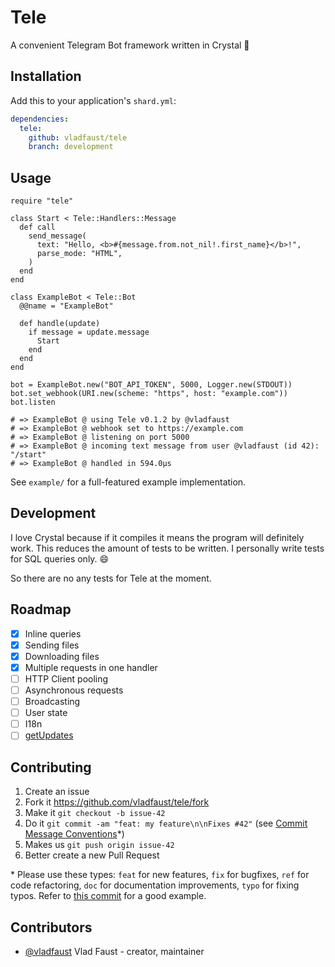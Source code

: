 # Tele

A convenient Telegram Bot framework written in Crystal 💎

## Installation

Add this to your application's `shard.yml`:

```yaml
dependencies:
  tele:
    github: vladfaust/tele
    branch: development
```

## Usage

```crystal
require "tele"

class Start < Tele::Handlers::Message
  def call
    send_message(
      text: "Hello, <b>#{message.from.not_nil!.first_name}</b>!",
      parse_mode: "HTML",
    )
  end
end

class ExampleBot < Tele::Bot
  @@name = "ExampleBot"

  def handle(update)
    if message = update.message
      Start
    end
  end
end

bot = ExampleBot.new("BOT_API_TOKEN", 5000, Logger.new(STDOUT))
bot.set_webhook(URI.new(scheme: "https", host: "example.com"))
bot.listen

# => ExampleBot @ using Tele v0.1.2 by @vladfaust
# => ExampleBot @ webhook set to https://example.com
# => ExampleBot @ listening on port 5000
# => ExampleBot @ incoming text message from user @vladfaust (id 42): "/start"
# => ExampleBot @ handled in 594.0µs
```

See `example/` for a full-featured example implementation.

## Development

I love Crystal because if it compiles it means the program will definitely work. This reduces the amount of tests to be written. I personally write tests for SQL queries only. 😄

So there are no any tests for Tele at the moment.

## Roadmap

- [x] Inline queries
- [x] Sending files
- [x] Downloading files
- [x] Multiple requests in one handler
- [ ] HTTP Client pooling
- [ ] Asynchronous requests
- [ ] Broadcasting
- [ ] User state
- [ ] I18n
- [ ] [getUpdates](https://core.telegram.org/bots/api#getupdates)

## Contributing

1. Create an issue
2. Fork it https://github.com/vladfaust/tele/fork
3. Make it `git checkout -b issue-42`
4. Do it `git commit -am "feat: my feature\n\nFixes #42"` (see [Commit Message Conventions](https://gist.github.com/stephenparish/9941e89d80e2bc58a153)*)
5. Makes us `git push origin issue-42`
6. Better create a new Pull Request

\* Please use these types: `feat` for new features, `fix` for bugfixes, `ref` for code refactoring, `doc` for documentation improvements, `typo` for fixing typos. Refer to [this commit](https://github.com/vladfaust/tele.cr/commit/5eecab0b9e71282c403c6753ac3064581afd9009) for a good example.

## Contributors

- [@vladfaust](https://github.com/vladfaust) Vlad Faust - creator, maintainer
